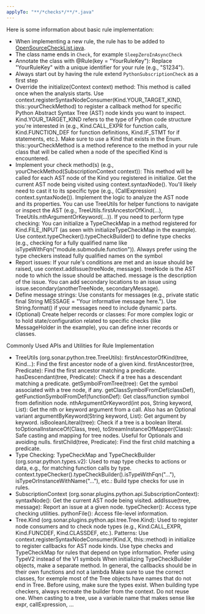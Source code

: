 ```yaml
---
applyTo: "**/*checks*/**/*.java"
---
```

Here is some information about basic rule implementation:

- When implementing a new rule, the rule has to be added to [OpenSourceCheckList.java](../../python-checks/src/main/java/org/sonar/python/checks/OpenSourceCheckList.java).
- The class name ends in `Check`, for example `SleepZeroInAsyncCheck`
- Annotate the class with @Rule(key = "YourRuleKey"):
Replace "YourRuleKey" with a unique identifier for your rule (e.g., "S1234").
- Always start out by having the rule extend `PythonSubscriptionCheck` as a first step
- Override the initialize(Context context) method:
    This method is called once when the analysis starts.
    Use context.registerSyntaxNodeConsumer(Kind.YOUR_TARGET_KIND, this::yourCheckMethod) to register a callback method for specific Python Abstract Syntax Tree (AST) node kinds you want to inspect.
    Kind.YOUR_TARGET_KIND refers to the type of Python code structure you're interested in (e.g., Kind.CALL_EXPR for function calls, Kind.FUNCTION_DEF for function definitions, Kind.IF_STMT for if statements, etc.).
    Make sure to use a Kind that exists in the Enum.
this::yourCheckMethod is a method reference to the method in your rule class that will be called when a node of the specified Kind is encountered.
- Implement your check method(s) (e.g., yourCheckMethod(SubscriptionContext context)):
    This method will be called for each AST node of the Kind you registered in initialize.
    Get the current AST node being visited using context.syntaxNode(). You'll likely need to cast it to its specific type (e.g., (CallExpression) context.syntaxNode()).
    Implement the logic to analyze the AST node and its properties.
    You can use TreeUtils for helper functions to navigate or inspect the AST (e.g., TreeUtils.firstAncestorOfKind(...), TreeUtils.nthArgumentOrKeyword(...)).
    If you need to perform type checking:
    You can initialize a TypeCheckMap in a method registered for Kind.FILE_INPUT (as seen with initializeTypeCheckMap in the example).
    Use context.typeChecker().typeCheckBuilder() to define type checks (e.g., checking for a fully qualified name like isTypeWithFqn("module.submodule.function")).
    Always prefer using the type checkers instead fully qualified names on the symbol
- Report issues:
    If your rule's conditions are met and an issue should be raised, use context.addIssue(treeNode, message).
    treeNode is the AST node to which the issue should be attached.
    message is the description of the issue.
    You can add secondary locations to an issue using issue.secondary(anotherTreeNode, secondaryMessage).
- Define message strings:
    Use constants for messages (e.g., private static final String MESSAGE = "Your informative message here.").
    Use String.format() if your messages need to include dynamic parts.
- (Optional) Create helper records or classes:
    For more complex logic or to hold state/configuration related to specific checks (like MessageHolder in the example), you can define inner records or classes.

Commonly Used APIs and Utilities for Rule Implementation
- TreeUtils (org.sonar.python.tree.TreeUtils):
    firstAncestorOfKind(tree, Kind...): Find the first ancestor node of a given kind.
    firstAncestor(tree, Predicate<Tree>): Find the first ancestor matching a predicate.
    hasDescendant(tree, Predicate<Tree>): Check if a tree has a descendant matching a predicate.
    getSymbolFromTree(tree): Get the symbol associated with a tree node, if any.
    getClassSymbolFromDef(classDef), getFunctionSymbolFromDef(functionDef): Get class/function symbol from definition node.
    nthArgumentOrKeyword(int pos, String keyword, List<Argument>): Get the nth or keyword argument from a call. Also has an Optional variant
    argumentByKeyword(String keyword, List<Argument>): Get argument by keyword.
    isBooleanLiteral(tree): Check if a tree is a boolean literal.
    toOptionalInstanceOf(Class<T>, tree), toStreamInstanceOfMapper(Class<T>): Safe casting and mapping for tree nodes. Useful for Optionals and avoiding nulls.
    firstChild(tree, Predicate<Tree>): Find the first child matching a predicate.
- Type Checking:
    TypeCheckMap and TypeCheckBuilder (org.sonar.python.types.v2): Used to map type checks to actions or data, e.g., for matching function calls by type.
    context.typeChecker().typeCheckBuilder().isTypeWithFqn("..."), isTypeOrInstanceWithName("..."), etc.: Build type checks for use in rules.
- SubscriptionContext (org.sonar.plugins.python.api.SubscriptionContext):
    syntaxNode(): Get the current AST node being visited.
    addIssue(tree, message): Report an issue at a given node.
    typeChecker(): Access type checking utilities.
    pythonFile(): Access file-level information.
- Tree.Kind (org.sonar.plugins.python.api.tree.Tree.Kind):
    Used to register node consumers and to check node types (e.g., Kind.CALL_EXPR, Kind.FUNCDEF, Kind.CLASSDEF, etc.).
Patterns:
    Use context.registerSyntaxNodeConsumer(Kind.X, this::method) in initialize to register callbacks for AST node kinds.
    Use type checks and TypeCheckMap for rules that depend on type information.
    Prefer using TypeV2 instead of the V1 symbols
    When initializing TypeCheckBuilder objects, make a separate method.
    In general, the callbacks should be in their own functions and not a lambda
    Make sure to use the correct classes, for exemple most of the Tree objects have names that do not end in Tree. Before using, make sure the types exist.
    When building type checkers, always recreate the builder from the context. Do not reuse one.
    When casting to a tree, use a variable name that makes sense like expr, callExpression, ...